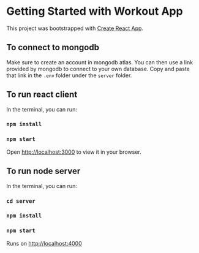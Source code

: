 # Getting Started with Workout App

This project was bootstrapped with [Create React App](https://github.com/facebook/create-react-app).

## To connect to mongodb 

Make sure to create an account in mongodb atlas. You can then use a link provided by mongodb to connect to your own database. Copy and paste that link in the `.env` folder under the `server` folder.

## To run react client

In the terminal, you can run:

### `npm install`

### `npm start`

Open [http://localhost:3000](http://localhost:3000) to view it in your browser.

## To run node server

In the terminal, you can run:

### `cd server`

### `npm install`

### `npm start`

Runs on [http://localhost:4000](http://localhost:4000)

